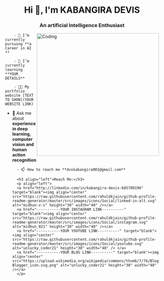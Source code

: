 
<h1 align="center" > Hi 👋, I'm KABANGIRA DEVIS </h1>
        <h3 align="center" >An artificial Intelligence Enthusiast </h3>
        <img align="right" alt="Coding" width="400" src="https://www.google.com/imgres?q=coding%20profile%20gif&imgurl=https%3A%2F%2Fcamo.githubusercontent.com%2F4d9f5ecceb711eec6e2018f38a5677dc657c9738d4a65ba3b928c41c0a45b439%2F68747470733a2f2f6d69726f2e6d656469756d2e636f6d2f6d61782f313336302f302a37513379765349765f7430696f4a2d5a2e676966&imgrefurl=https%3A%2F%2Fgithub.com%2Frudrabarad%2FGifs&docid=CJdgcKdcN0j58M&tbnid=zhjSEq0Xd_DH7M&vet=12ahUKEwjOp-yM_6uIAxVoQPUHHXCSJo4QM3oFCIQBEAA..i&w=680&h=428&hcb=2&ved=2ahUKEwjOp-yM_6uIAxVoQPUHHXCSJo4QM3oFCIQBEAA">

        - 🔭 I’m currently pursuing **a Career in AI **

        - 🌱 I’m currently learning **YOUR DETAILS**

        - 👨‍💻 My portfolio website [TEXT TO SHOW](YOUR WEBSITE LINK)

- 💬 Ask me about **experience in deep learning, computer vision and human action recognition**

        - 📫 How to reach me **dvskabangira001@gmail.com**

        <h3 align="left">Reach Me:</h3>
        <p align="left">
        <a href="http://linkedin.com/in/kabangira-devis-b85709196" target="blank"><img align="center" src="https://raw.githubusercontent.com/rahuldkjain/github-profile-readme-generator/master/src/images/icons/Social/linked-in-alt.svg" alt="midhun-v-s" height="30" width="40" /></a>
        <a href="-----------YOUR INSTAGRAM LINK----------" target="blank"><img align="center" src="https://raw.githubusercontent.com/rahuldkjain/github-profile-readme-generator/master/src/images/icons/Social/instagram.svg" alt="midhun_021" height="30" width="40" /></a>
        <a href="-----------YOUR YOUTUBE LINK----------" target="blank"><img align="center" src="https://raw.githubusercontent.com/rahuldkjain/github-profile-readme-generator/master/src/images/icons/Social/youtube.svg" alt="unlucky_coder21" height="30" width="40" /> </a>
        <a href="-----------YOUR BLOG LINK----------" target="blank"><img align="center" src="https://upload.wikimedia.org/wikipedia/commons/thumb/7/76/Blogger_icon.svg/2048px-Blogger_icon.svg.png" alt="unlucky_coder21" height="30" width="40" /></a>
        </p>

